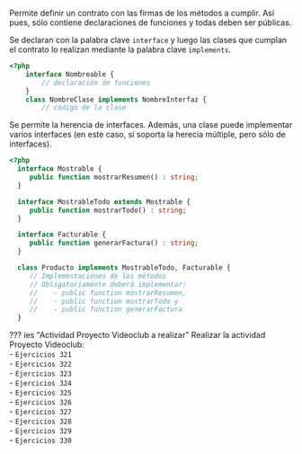 Permite definir un contrato con las firmas de los métodos a cumplir. Así pues, sólo contiene declaraciones de funciones y todas deben ser públicas.

Se declaran con la palabra clave `interface` y luego las clases que cumplan el contrato lo realizan mediante la palabra clave `implements`.

```php
<?php
    interface Nombreable {
    	// declaración de funciones
    }
    class NombreClase implements NombreInterfaz {
    	// código de la clase
```

Se permite la herencia de interfaces. Además, una clase puede implementar varios interfaces (en este caso, sí soporta la herecia múltiple, pero sólo de interfaces).

```php
<?php
  interface Mostrable {
     public function mostrarResumen() : string;
  }

  interface MostrableTodo extends Mostrable {
     public function mostrarTodo() : string;
  }

  interface Facturable {
     public function generarFactura() : string;
  }

  class Producto implements MostrableTodo, Facturable {
     // Implementaciones de los métodos
     // Obligatoriamente deberá implementar:
     //    - public function mostrarResumen, 
     //    - public function mostrarTodo y 
     //    - public function generarFactura
  }
```

??? ies "Actividad Proyecto Videoclub a realizar"
	Realizar la actividad Proyecto Videoclub:<br />
	- `Ejercicios 321`<br />
	- `Ejercicios 322`<br />
	- `Ejercicios 323`<br />
	- `Ejercicios 324`<br />
	- `Ejercicios 325`<br />
	- `Ejercicios 326`<br />
	- `Ejercicios 327`<br />
	- `Ejercicios 328`<br />
	- `Ejercicios 329`<br />
	- `Ejercicios 330`<br />
